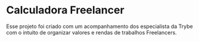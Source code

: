 # Calculadora Freelancer

Esse projeto foi criado com um acompanhamento dos especialista da Trybe com o intuito de organizar valores e rendas de trabalhos Freelancers.
